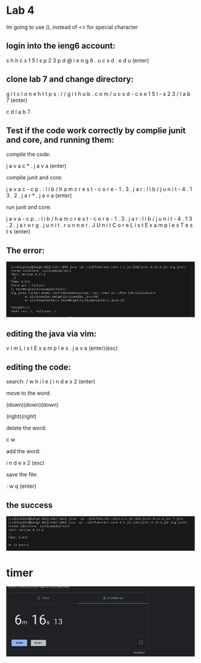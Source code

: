 # Lab 4
Im going to use (), instead of <> for special character


## login into the ieng6 account:


s h h c s 1 5 l s p 2 3 p d @ i e n g 6 . u c s d . e d u (enter) 
  
  
## clone lab 7 and change directory:
  
  
g i t c l o n e h t t p s : / / g i t h u b . c o m / u c s d - c s e 1 5 l - s 2 3 / l a b 7 (enter)
  
  
c d l a b 7
  
  
  
## Test if the code work correctly by complie junit and core, and running them:
compile the code:


j a v a c * . j a v a (enter)  
  
complie junit and core:

j  a v a c - c p . : l i b / h a m c r e s t - c o r e - 1 . 3 . j a r : l i b / j u n i t - 4 . 1 3 . 2 . j a r * . j a v a (enter)
  
run junit and core:


j a v a   - c p  . : l i b / h a m c r e s t - c o r e - 1 . 3 . j a r : l i b / j u n i t - 4 . 1 3 . 2 . j a r o r g . j u n i t . r u n n e r . J U n i t C o r e L i s t   E x a m p l e s T e s t s (enter)
  
  
## The  error:
  ![image](lab444444444.png)


## editing the java via vim:


 v i m  L i s t E x a m p l e s . j a v a (enter)(esc)
 
 ## editing the  code:
 
 search:
 / w h i l e ( i n d e x 2 (enter)
 
 
 move to the word:
 
 
 (down)(down)(down)
 
 
 (right)(right)
 
 
 delete the word:
 
 
 c w
 
 add the word:
 
 
 i n d e x 2 (esc) 
 
 save the file:
 
 : w  q (enter)


## the success
![image](correctsad.png)

# timer

![image](timer.png)
